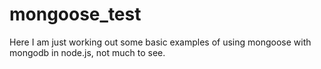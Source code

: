 # mongoose_test

Here I am just working out some basic examples of using mongoose with mongodb in node.js, not much to see.